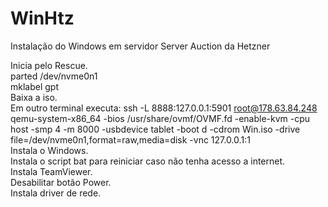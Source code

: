 # WinHtz
Instalação do Windows em servidor Server Auction da Hetzner

Inicia pelo Rescue.\
parted /dev/nvme0n1\
mklabel gpt\
Baixa a iso.\
Em outro terminal executa: ssh -L 8888:127.0.0.1:5901 root@178.63.84.248\
qemu-system-x86_64 -bios /usr/share/ovmf/OVMF.fd -enable-kvm -cpu host -smp 4 -m 8000 -usbdevice tablet -boot d -cdrom Win.iso -drive file=/dev/nvme0n1,format=raw,media=disk -vnc 127.0.0.1:1\
Instala o Windows.\
Instala o script bat para reiniciar caso não tenha acesso a internet.\
Instala TeamViewer.\
Desabilitar botão Power.\
Instala driver de rede.
